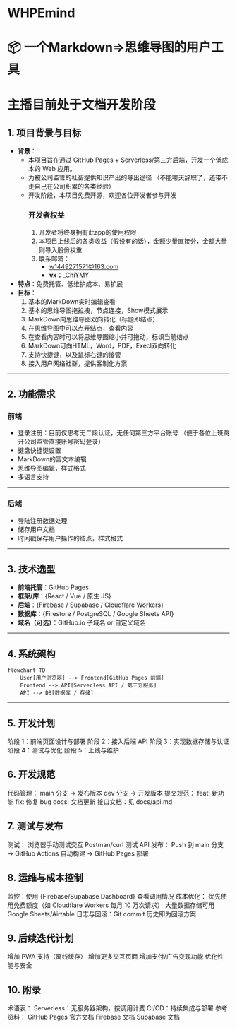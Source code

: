 # WHPEmind
# 📦 一个Markdown=>思维导图的用户工具
# 主播目前处于文档开发阶段
## 1. 项目背景与目标
- **背景**：
    - 本项目旨在通过 GitHub Pages + Serverless/第三方后端，开发一个低成本的 Web 应用。
    - 为被公司监管的社畜提供知识产出的导出途径
        （不能哪天辞职了，还带不走自己在公司积累的各类经验）
    - 开发阶段，本项目免费开源，欢迎各位开发者参与开发
        ### **开发者权益**
        1. 开发者将终身拥有此app的使用权限
        2. 本项目上线后的各类收益（假设有的话），金额少量直接分，金额大量则导入股份权重
        3. 联系邮箱：
            - w1449271571@163.com
            - **vx：**_ChiYMY
- **特点**：免费托管、低维护成本、易扩展
- **目标**：
    1. 基本的MarkDown实时编辑查看
    2. 基本的思维导图拖拉拽，节点连接，Show模式展示
    3. MarkDown向思维导图双向转化（标题即结点）
    4. 在思维导图中可以点开结点，查看内容
    5. 在查看内容时可以将思维导图缩小并可拖动，标识当前结点
    6. MarkDown可向HTML，Word，PDF，Execl双向转化
    7. 支持快捷键，以及鼠标右键的接管
    8. 接入用户网络社群，提供客制化方案
---

## 2. 功能需求
### 前端
- 登录注册：目前仅思考无二段认证，无任何第三方平台账号
    （便于各位上班跳开公司监管直接账号密码登录）
- 键盘快捷键设置
- MarkDown的富文本编辑
- 思维导图编辑，样式格式
- 多语言支持
---

### 后端
- 登陆注册数据处理
- 储存用户文档
- 时间戳保存用户操作的结点，样式格式
---

## 3. 技术选型
- **前端托管**：GitHub Pages  
- **框架/库**：{React / Vue / 原生 JS}  
- **后端**：{Firebase / Supabase / Cloudflare Workers}  
- **数据库**：{Firestore / PostgreSQL / Google Sheets API}  
- **域名（可选）**：GitHub.io 子域名 or 自定义域名  

---
## 4. 系统架构
```mermaid
flowchart TD
    User[用户浏览器] --> Frontend[GitHub Pages 前端]
    Frontend --> API[Serverless API / 第三方服务]
    API --> DB[数据库 / 存储]
```
---

## 5. 开发计划
 阶段 1：前端页面设计与部署
 阶段 2：接入后端 API
 阶段 3：实现数据存储与认证
 阶段 4：测试与优化
 阶段 5：上线与维护
## 6. 开发规范
代码管理：
main 分支 → 发布版本
dev 分支 → 开发版本
提交规范：
feat: 新功能
fix: 修复 bug
docs: 文档更新
接口文档：见 docs/api.md
## 7. 测试与发布
测试：
浏览器手动测试交互
Postman/curl 测试 API
发布：
Push 到 main 分支 → GitHub Actions 自动构建 → GitHub Pages 部署
## 8. 运维与成本控制
监控：使用 {Firebase/Supabase Dashboard} 查看调用情况
成本优化：
优先使用免费额度（如 Cloudflare Workers 每月 10 万次请求）
大量数据存储可用 Google Sheets/Airtable
日志与回滚：Git commit 历史即为回滚方案
## 9. 后续迭代计划
 增加 PWA 支持（离线缓存）
 增加更多交互页面
 增加支付/广告变现功能
 优化性能与安全
## 10. 附录
术语表：
Serverless：无服务器架构，按调用计费
CI/CD：持续集成与部署
参考资料：
GitHub Pages 官方文档
Firebase 文档
Supabase 文档